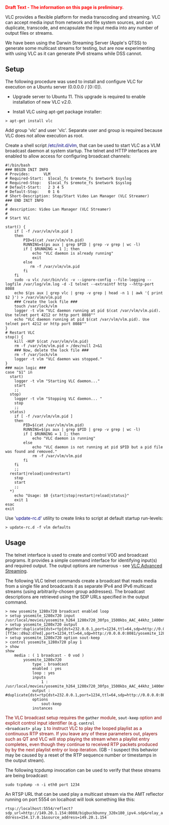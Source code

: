 <font color='red'><b>Draft Text - The information on this page is preliminary.</b></font>

VLC provides a flexible platform for media transcoding and streaming. VLC can accept media input from network and file system sources, and can duplicate, transcode, and encapsulate the input media into any number of output files or streams.

We have been using the Darwin Streaming Server (Apple's QTSS) to generate some multicast streams for testing, but are now experimenting with using VLC as it can generate IPv6 streams while DSS cannot.

## Setup ##

The following procedure was used to install and configure VLC for execution on a Ubuntu server (0.0.0.0 / [0::0]).

  * Upgrade server to Ubuntu 11. This upgrade is required to enable installation of new VLC v2.0.

  * Install VLC using apt-get package installer:

```
> apt-get install vlc
```
Add group 'vlc' and user 'vlc'. Separate user and group is required because VLC does not allow execution as root.

Create a shell script <font color='#000080'>/etc/init.d/vlm</font>, that can be used to start VLC as a VLM broadcast daemon at system startup. The telnet and HTTP interfaces are enabled to allow access for configuring broadcast channels:

```
#!/bin/bash
### BEGIN INIT INFO
# Provides:      VLM 
# Required-Start:  $local_fs $remote_fs $network $syslog
# Required-Stop:   $local_fs $remote_fs $network $syslog
# Default-Start:   2 3 4 5
# Default-Stop:    0 1 6
# Short-Description: Stop/Start Video Lan Manager (VLC Streamer)
### END INIT INFO
#
# description: Video Lan Manager (VLC Streamer)
#
# Start VLC 

start() {
    if [ -f /var/vlm/vlm.pid ]
    then
        PID=$(cat /var/vlm/vlm.pid)
        RUNNING=$(ps aux | grep $PID | grep -v grep | wc -l)
        if [ $RUNNING = 1 ]; then
            echo "VLC daemon is already running"
            exit
        else
           rm -f /var/vlm/vlm.pid
        fi
    fi 
    sudo -u vlc /usr/bin/vlc -v --ignore-config --file-logging --logfile /var/log/vlm.log -d -I telnet --extraintf http --http-port 8088
    echo $(ps aux | grep vlc | grep -v grep | head -n 1 | awk '{ print $2 }') > /var/vlm/vlm.pid
    ### Create the lock file ###
    touch /var/lock/vlm
    logger -t vlm "VLC daemon running at pid $(cat /var/vlm/vlm.pid). Use telnet port 4212 or http port 8088""
    echo "VLC daemon running at pid $(cat /var/vlm/vlm.pid). Use telnet port 4212 or http port 8088""
}
# Restart VLC 
stop() {
    kill -HUP $(cat /var/vlm/vlm.pid)
    rm -f /var/vlm/vlm.pid > /dev/null 2>&1
    ### Now, delete the lock file ###
    rm -f /var/lock/vlm
    logger -t vlm "VLC daemon was stopped."
}
### main logic ###
case "$1" in
  start)
    logger -t vlm "Starting VLC daemon..."
    start
    ;;
  stop)
    logger -t vlm "Stopping VLC daemon... "
    stop
    ;;
  status)
    if [ -f /var/vlm/vlm.pid ]
    then
        PID=$(cat /var/vlm/vlm.pid)
        RUNNING=$(ps aux | grep $PID | grep -v grep | wc -l)
        if [ $RUNNING = 1 ]; then
            echo "VLC daemon is running"
        else
            echo "VLC daemon is not running at pid $PID but a pid file was found and removed."
            rm -f /var/vlm/vlm.pid
        fi
    fi
    ;;
  restart|reload|condrestart)
    stop
    start
    ;;
  *)
    echo "Usage: $0 {start|stop|restart|reload|status}"
    exit 1
esac
exit
```
Use <font color='#000080'>'update-rc.d'</font> utility to create links to script at default startup run-levels:

```
> update-rc.d -f vlm defaults
```

## Usage ##

The telnet interface is used to create and control VOD and broadcast programs. It provides a simple command interface for identifying input(s) and required output. The output options are numerous - see [VLC Advanced Streaming](http://wiki.videolan.org/Documentation:Streaming_HowTo/Advanced_Streaming_Using_the_Command_Line).

The following VLC telnet commands create a broadcast that reads media from a single file and broadcasts it as separate IPv4 and IPv6 multicast streams (using arbitrarily-chosen group addresses). The broadcast descriptions are retrieved using the SDP URLs specified in the output command.

```
> new yosemite_1280x720 broadcast enabled loop
> setup yosemite_1280x720 input /usr/local/movies/yosemite_h264_1280x720_30fps_1500kbs_AAC_44khz_1400mtu.mov
> setup yosemite_1280x720 output #gather:duplicate{dst=rtp{dst=232.0.0.1,port=1234,ttl=64,sdp=http://0.0.0.0:8081/yosemite_1280x720_ipv4.sdp},dst=rtp{dst=[ff3e::d9a2:d7ed],port=1234,ttl=64,sdp=http://0.0.0.0:8081/yosemite_1280x720_ipv6.sdp}}
> setup yosemite_1280x720 option sout-keep
> control yosemite_1280x720 play 1
> show
show
    media : ( 1 broadcast - 0 vod )
        yosemite_1280x720
            type : broadcast
            enabled : yes
            loop : yes
            inputs
                1 : /usr/local/movies/yosemite_h264_1280x720_30fps_1500kbs_AAC_44khz_1400mtu.mov
            output : #duplicate{dst=rtp{dst=232.0.0.1,port=1234,ttl=64,sdp=http://0.0.0.0:8081/yosemite_1280x720_ipv4.sdp},dst=rtp{dst[ff3e::d9a2:d7ed],port=1234,ttl=64,sdp=http://0.0.0.0:8081/yosemite_1280x720_ipv6.sdp}}
            options
                sout-keep
            instances
```
<font color='#800000'>The VLC broadcast setup requires the <font color='#000000'><code>gather</code></font> module, <font color='#000000'><code>sout-keep</code></font> option and explicit control input identifier (e.g. <font color='#000000'><code>control &lt;broadcast&gt; play 1</code></font> to instruct VLC to play the looped playlist as a continuous RTP stream. If you leave any of these parameters out, players such as QT and VLC will stop playing the stream when a playlist entry completes, even though they continue to received RTP packets produced by by the next playlist entry or loop iteration.</font> (GB - I suspect this behavior may be caused by a reset of the RTP sequence number or timestamps in the output stream).

The following tcpdump invocation can be used to verify that these streams are being broadcast:

```
sudo tcpdump -n -i eth0 port 1234
```

An RTSP URL that can be used play a multicast stream via the AMT reflector running on port 5554 on localhost will look something like this:

`rtsp://localhost:5554/reflect?sdp_url=http://149.20.1.154:8088/bigbuckbunny_320x180_ipv4.sdp&relay_address=154.17.0.1&source_address=149.20.1.154`